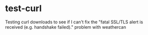 # test-curl
Testing curl downloads to see if I can't fix the "fatal SSL/TLS alert is received (e.g. handshake failed)." problem with weathercan
